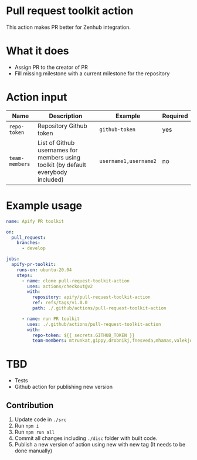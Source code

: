 # Pull request toolkit action

This action makes PR better for Zenhub integration.

# What it does

- Assign PR to the creator of PR
- Fill missing milestone with a current milestone for the repository

# Action input

| Name               |                                                                    Description    |                                                     Example | Required |
| ------------------ | --------------------------------------------------------------------------------  | ----------------------------------------------------------- | -------- |
| `repo-token`       |                                                           Repository Github token |                                              `github-token` |      yes |
| `team-members`     | List of Github usernames for members using toolkit (by default everybody included)|                                       `username1,username2` |       no |

# Example usage

```yaml
name: Apify PR toolkit

on:
  pull_request:
    branches:
      - develop

jobs:
  apify-pr-toolkit:
    runs-on: ubuntu-20.04
    steps:
      - name: clone pull-request-toolkit-action
        uses: actions/checkout@v2
        with:
          repository: apify/pull-request-toolkit-action
          ref: refs/tags/v1.0.0
          path: ./.github/actions/pull-request-toolkit-action

      - name: run PR toolkit
        uses: ./.github/actions/pull-request-toolkit-action
        with:
          repo-token: ${{ secrets.GITHUB_TOKEN }}
          team-members: mtrunkat,gippy,drobnikj,fnesveda,mhamas,valekjo,Strajk,nguyeda1,dragonraid,jbartadev,m-murasovs
```
# TBD

- Tests
- Github action for publishing new version

## Contribution

1. Update code in `./src`
2. Run `npm i`
3. Run `npm run all`
4. Commit all changes including `./disc` folder with built code.
5. Publish a new version of action using new with new tag (It needs to be done manually)
